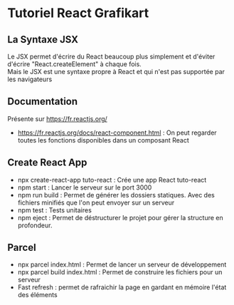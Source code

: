 # Tutoriel React Grafikart

## La Syntaxe JSX
Le JSX permet d'écrire du React beaucoup plus simplement et d'éviter d'écrire "React.createElement" à chaque fois.
<br>
Mais le JSX est une syntaxe propre à React et qui n'est pas supportée par les navigateurs

## Documentation
Présente sur https://fr.reactjs.org/
- https://fr.reactjs.org/docs/react-component.html : On peut regarder toutes les fonctions disponibles dans un composant React

## Create React App
- npx create-react-app tuto-react : Crée une app React tuto-react
- npm start : Lancer le serveur sur le port 3000
- npm run build : Permet de générer les dossiers statiques. Avec des fichiers minifiés que l'on peut envoyer sur un serveur
- npm test : Tests unitaires
- npm eject : Permet de déstructurer le projet pour gérer la structure en profondeur.

## Parcel
- npx parcel index.html : Permet de lancer un serveur de développement
- npx parcel build index.html : Permet de construire les fichiers pour un serveur
- Fast refresh : permet de rafraichir la page en gardant en mémoire l'état des éléments